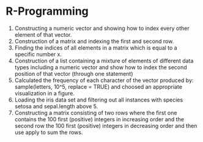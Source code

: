 # R-Programming

1) Constructing a numeric vector and showing how to index every other element of that vector.
2) Construction of a matrix and indexing the first and second row.
3) Finding the indices of all elements in a matrix which is equal to a specific number x.
4) Construction of a list containing a mixture of elements of different data types including a numeric vector and show how to index the second position of that vector (through one statement)
5) Calculated the frequency of each character of the vector produced by: sample(letters, 10^5, replace = TRUE) and choosed an appropriate visualization in a figure.
6) Loading the iris data set and filtering out all instances with species setosa and sepal.length above 5.
7) Constructing a matrix consisting of two rows where the first one contains the 100 first (positive) integers in increasing order and the second row the 100 first (positive) integers in decreasing order and then use apply to sum the rows.
